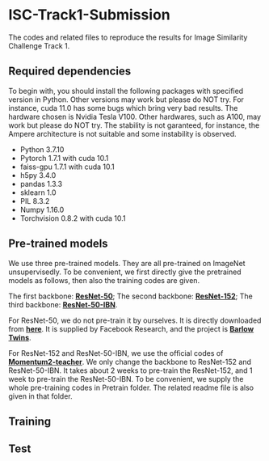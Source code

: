 # ISC-Track1-Submission
The codes and related files to reproduce the results for Image Similarity Challenge Track 1.

## Required dependencies
To begin with, you should install the following packages with specified version in Python. Other versions may work but please do NOT try. For instance, cuda 11.0 has some bugs which bring very bad results. The hardware chosen is Nvidia Tesla V100. Other hardwares, such as A100, may work but please do NOT try. The stability is not garanteed, for instance, the Ampere architecture is not suitable and some instability is observed.

* Python 3.7.10
* Pytorch 1.7.1 with cuda 10.1
* faiss-gpu 1.7.1 with cuda 10.1
* h5py 3.4.0
* pandas 1.3.3
* sklearn 1.0
* PIL 8.3.2
* Numpy 1.16.0
* Torchvision 0.8.2 with cuda 10.1

## Pre-trained models
We use three pre-trained models. They are all pre-trained on ImageNet unsupervisedly. To be convenient, we first directly give the pretrained models as follows, then also the training codes are given.

The first backbone: [**ResNet-50**](https://drive.google.com/file/d/14M57frgk3TX-yLF8diwALLHtPdCZ53mS/view?usp=sharing); The second backbone: [**ResNet-152**](https://drive.google.com/file/d/1-1QkeKCo9PrgDdUF3fe561JtEntd32hv/view?usp=sharing); The third backbone: [**ResNet-50-IBN**](https://drive.google.com/file/d/1-5B2B5VherIRHN9ahE-5L6w1VoWxBD_c/view?usp=sharing).

For ResNet-50, we do not pre-train it by ourselves. It is directly downloaded from [**here**](https://dl.fbaipublicfiles.com/barlowtwins/ep1000_bs2048_lrw0.2_lrb0.0048_lambd0.0051/resnet50.pth). It is supplied by Facebook Research, and the project is [**Barlow Twins**](https://github.com/facebookresearch/barlowtwins).

For ResNet-152 and ResNet-50-IBN, we use the official codes of [**Momentum2-teacher**](https://github.com/zengarden/momentum2-teacher). We only change the backbone to ResNet-152 and ResNet-50-IBN. It takes about 2 weeks to pre-train the ResNet-152, and 1 week to pre-train the ResNet-50-IBN. To be convenient, we supply the whole pre-training codes in Pretrain folder. The related readme file is also given in that folder.


## Training


## Test
